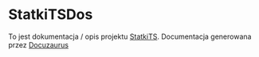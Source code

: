 # StatkiTSDos
To jest dokumentacja / opis projektu [StatkiTS](https://github.com/PatrykJaseniuk/StatkiTS). Documentacja generowana przez [Docuzaurus](https://docusaurus.io/)
